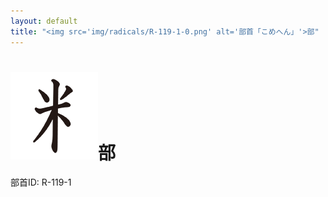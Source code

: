 ```yaml
---
layout: default
title: "<img src='img/radicals/R-119-1-0.png' alt='部首「こめへん」'>部"  # glyphをタイトルに使用
---
```


# <img src='img/radicals/R-119-1-0.png' alt='部首「こめへん」'>部
部首ID: R-119-1
